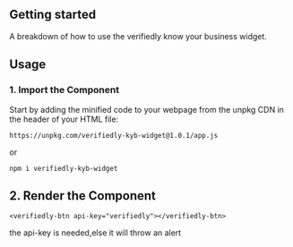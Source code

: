 <!-- headings -->
## Getting started

A breakdown of how to use the verifiedly know your business widget.

## Usage

### 1. Import the Component

Start by adding the minified code to your webpage from the unpkg CDN in the header of your HTML file:

```
https://unpkg.com/verifiedly-kyb-widget@1.0.1/app.js
```

or 

```
npm i verifiedly-kyb-widget
```
## 2. Render the Component

``` 
<verifiedly-btn api-key="verifiedly"></verifiedly-btn>
```
the api-key is needed,else it will throw an alert

